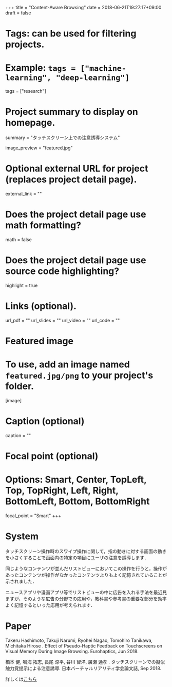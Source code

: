 +++
title = "Content-Aware Browsing"
date = 2018-06-21T19:27:17+09:00
draft = false

# Tags: can be used for filtering projects.
# Example: `tags = ["machine-learning", "deep-learning"]`
tags = ["research"]

# Project summary to display on homepage.
summary = "タッチスクリーン上での注意誘導システム"

image_preview = "featured.jpg"
# Optional external URL for project (replaces project detail page).
external_link = ""

# Does the project detail page use math formatting?
math = false

# Does the project detail page use source code highlighting?
highlight = true

# Links (optional).
url_pdf = ""
url_slides = ""
url_video = ""
url_code = ""

# Featured image
# To use, add an image named `featured.jpg/png` to your project's folder. 
[image]
  # Caption (optional)
  caption = ""
  
  # Focal point (optional)
  # Options: Smart, Center, TopLeft, Top, TopRight, Left, Right, BottomLeft, Bottom, BottomRight
  focal_point = "Smart"
+++

# System
タッチスクリーン操作時のスワイプ操作に関して，指の動きに対する画面の動きを小さくすることで画面内の特定の項目にユーザの注意を誘導します．

同じようなコンテンツが並んだリストビューにおいてこの操作を行うと，操作があったコンテンツが操作がなかったコンテンツよりもよく記憶されていることが示されました．

ニュースアプリや漫画アプリ等でリストビューの中に広告を入れる手法を最近見ますが，そのような広告の分野での応用や，教科書や参考書の重要な部分を効率よく記憶するといった応用が考えられます．

# Paper
Takeru Hashimoto, Takuji Narumi, Ryohei Nagao, Tomohiro Tanikawa, Michitaka Hirose . Effect of Pseudo-Haptic Feedback on Touchscreens on Visual Memory During Image Browsing. Eurohaptics, Jun 2018.

橋本 健, 鳴海 拓志, 長尾 涼平, 谷川 智洋, 廣瀬 通孝 . タッチスクリーンでの擬似触力覚提示による注意誘導. 日本バーチャルリアリティ学会論文誌, Sep 2018.


詳しくは[こちら](https://www.jstage.jst.go.jp/article/tvrsj/23/3/23_139/_article/-char/ja)

